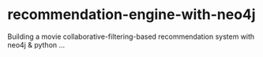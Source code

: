 # recommendation-engine-with-neo4j
Building a movie collaborative-filtering-based recommendation system with neo4j &amp; python ...
